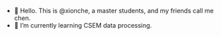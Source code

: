 - 👋 Hello. This is @xionche, a master students, and my friends call me chen.
- 🌱 I’m currently learning CSEM data processing. 

<!---
xionche/xionche is a ✨ special ✨ repository because its `README.md` (this file) appears on your GitHub profile.
You can click the Preview link to take a look at your changes.
--->
